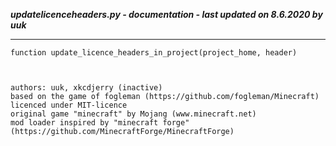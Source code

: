 ***updatelicenceheaders.py - documentation - last updated on 8.6.2020 by uuk***
___

    function update_licence_headers_in_project(project_home, header)
                            

    
    authors: uuk, xkcdjerry (inactive)
    based on the game of fogleman (https://github.com/fogleman/Minecraft) licenced under MIT-licence
    original game "minecraft" by Mojang (www.minecraft.net)
    mod loader inspired by "minecraft forge" (https://github.com/MinecraftForge/MinecraftForge)

